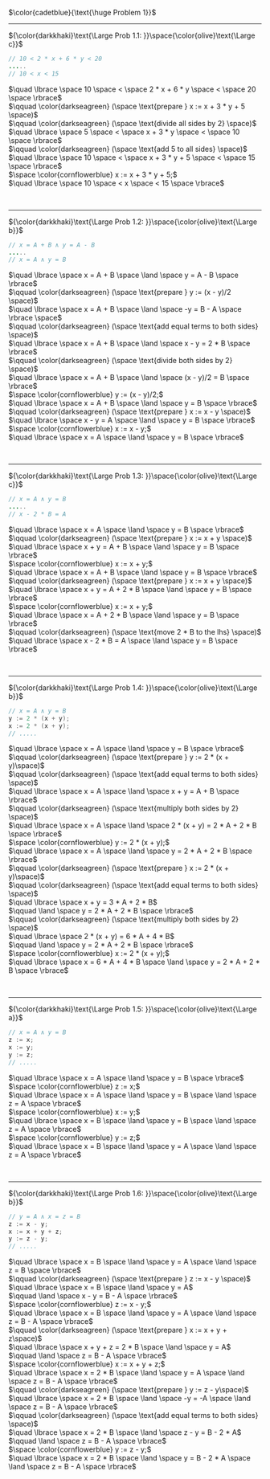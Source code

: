 $\color{cadetblue}{\text{\huge Problem 1}}$

---------------

${\color{darkkhaki}\text{\Large Prob 1.1: }}\space{\color{olive}\text{\Large c}}$

```java
// 10 < 2 * x + 6 * y < 20
.....
// 10 < x < 15
```

$\quad \lbrace \space 10 \space < \space 2 * x + 6 * y \space < \space 20 \space \rbrace$  
$\qquad \color{darkseagreen} (\space \text{prepare } x := x + 3 * y + 5 \space)$  
$\qquad \color{darkseagreen} (\space \text{divide all sides by 2} \space)$  
$\quad \lbrace \space 5 \space < \space  x + 3 * y \space < \space 10 \space \rbrace$  
$\qquad \color{darkseagreen} (\space \text{add 5 to all sides} \space)$  
$\quad \lbrace \space 10 \space < \space x + 3 * y + 5 \space < \space 15 \space \rbrace$  
$\space \color{cornflowerblue} x := x + 3 * y + 5;$  
$\quad \lbrace \space 10 \space < x \space < 15 \space \rbrace$  

<br/>

---------------

${\color{darkkhaki}\text{\Large Prob 1.2: }}\space{\color{olive}\text{\Large b}}$

```java
// x = A + B ∧ y = A - B
.....
// x = A ∧ y = B
```

$\quad \lbrace \space x = A + B \space \land \space y = A - B \space \rbrace$  
$\qquad \color{darkseagreen} (\space \text{prepare } y := (x - y)/2 \space)$  
$\quad \lbrace \space x = A + B \space \land \space -y = B - A \space \rbrace \space$  
$\qquad \color{darkseagreen} (\space \text{add equal terms to both sides} \space)$  
$\quad \lbrace \space x = A + B \space \land \space x - y = 2 * B \space \rbrace$  
$\qquad \color{darkseagreen} (\space \text{divide both sides by 2} \space)$  
$\quad \lbrace \space x = A + B \space \land \space (x - y)/2 = B \space \rbrace$  
$\space \color{cornflowerblue} y := (x - y)/2;$  
$\quad \lbrace \space x = A + B \space \land \space y = B \space \rbrace$  
$\qquad \color{darkseagreen} (\space \text{prepare } x := x - y \space)$  
$\quad \lbrace \space x - y = A \space \land \space y = B \space \rbrace$  
$\space \color{cornflowerblue} x := x - y;$  
$\quad \lbrace \space x = A \space \land \space y = B \space \rbrace$  

<br/>

---------------

${\color{darkkhaki}\text{\Large Prob 1.3: }}\space{\color{olive}\text{\Large c}}$

```java
// x = A ∧ y = B
.....
// x - 2 * B = A
```

$\quad \lbrace \space x = A \space \land \space y = B \space \rbrace$  
$\qquad \color{darkseagreen} (\space \text{prepare } x := x + y \space)$  
$\quad \lbrace \space x + y = A + B \space \land \space y = B \space \rbrace$  
$\space \color{cornflowerblue} x := x + y;$  
$\quad \lbrace \space x = A + B \space \land \space y = B \space \rbrace$  
$\qquad \color{darkseagreen} (\space \text{prepare } x := x + y \space)$  
$\quad \lbrace \space x + y = A + 2 * B \space \land \space y = B \space \rbrace$  
$\space \color{cornflowerblue} x := x + y;$  
$\quad \lbrace \space x = A + 2 * B \space \land \space y = B \space \rbrace$  
$\qquad \color{darkseagreen} (\space \text{move 2 * B to the lhs} \space)$  
$\quad \lbrace \space x - 2 * B = A \space \land \space y = B \space \rbrace$  

<br/>

---------------

${\color{darkkhaki}\text{\Large Prob 1.4: }}\space{\color{olive}\text{\Large b}}$

```java
// x = A ∧ y = B
y := 2 * (x + y); 
x := 2 * (x + y);
// .....
```

$\quad \lbrace \space x = A \space \land \space y = B \space \rbrace$  
$\qquad \color{darkseagreen} (\space \text{prepare } y := 2 * (x + y)\space)$  
$\qquad \color{darkseagreen} (\space \text{add equal terms to both sides} \space)$  
$\quad \lbrace \space x = A \space \land \space x + y = A + B \space \rbrace$  
$\qquad \color{darkseagreen} (\space \text{multiply both sides by 2} \space)$  
$\quad \lbrace \space x = A \space \land \space 2 * (x + y) = 2 * A + 2 * B \space \rbrace$  
$\space \color{cornflowerblue} y := 2 * (x + y);$  
$\quad \lbrace \space x = A \space \land \space y = 2 * A + 2 * B \space \rbrace$  
$\qquad \color{darkseagreen} (\space \text{prepare } x := 2 * (x + y)\space)$  
$\qquad \color{darkseagreen} (\space \text{add equal terms to both sides} \space)$  
$\quad \lbrace \space x + y = 3 * A + 2 * B$  
$\qquad \land \space y = 2 * A + 2 * B \space \rbrace$  
$\qquad \color{darkseagreen} (\space \text{multiply both sides by 2} \space)$  
$\quad \lbrace \space 2 * (x + y) = 6 * A + 4 * B$  
$\qquad \land \space y = 2 * A + 2 * B \space \rbrace$  
$\space \color{cornflowerblue} x := 2 * (x + y);$  
$\quad \lbrace \space x = 6 * A + 4 * B \space \land \space y = 2 * A + 2 * B \space \rbrace$  

<br/>

---------------

${\color{darkkhaki}\text{\Large Prob 1.5: }}\space{\color{olive}\text{\Large a}}$

```java
// x = A ∧ y = B
z := x; 
x := y; 
y := z;
// .....
```

$\quad \lbrace \space x = A \space \land \space y = B \space \rbrace$  
$\space \color{cornflowerblue} z := x;$  
$\quad \lbrace \space x = A \space \land \space y = B \space \land \space z = A \space \rbrace$  
$\space \color{cornflowerblue} x := y;$  
$\quad \lbrace \space x = B \space \land \space y = B \space \land \space z = A \space \rbrace$  
$\space \color{cornflowerblue} y := z;$  
$\quad \lbrace \space x = B \space \land \space y = A \space \land \space z = A \space \rbrace$  

<br/>

---------------

${\color{darkkhaki}\text{\Large Prob 1.6: }}\space{\color{olive}\text{\Large b}}$

```java
// y = A ∧ x = z = B
z := x - y; 
x := x + y + z; 
y := z - y;
// .....
```

$\quad \lbrace \space x = B \space \land \space y = A \space \land \space z = B \space \rbrace$  
$\qquad \color{darkseagreen} (\space \text{prepare } z := x - y \space)$  
$\quad \lbrace \space x = B \space \land \space y = A$  
$\qquad \land \space x - y = B - A  \space \rbrace$  
$\space \color{cornflowerblue} z := x - y;$  
$\quad \lbrace \space x = B \space \land \space y = A \space \land \space z = B - A \space \rbrace$  
$\qquad \color{darkseagreen} (\space \text{prepare } x := x + y + z\space)$  
$\quad \lbrace \space x + y + z = 2 * B \space \land \space y = A$  
$\qquad \land \space z = B - A  \space \rbrace$  
$\space \color{cornflowerblue} x := x + y + z;$  
$\quad \lbrace \space x = 2 * B \space \land \space y = A \space \land \space z = B - A  \space \rbrace$  
$\qquad \color{darkseagreen} (\space \text{prepare } y := z - y\space)$  
$\quad \lbrace \space x = 2 * B \space \land \space -y = -A \space \land \space z = B - A  \space \rbrace$  
$\qquad \color{darkseagreen} (\space \text{add equal terms to both sides} \space)$  
$\quad \lbrace \space x = 2 * B \space \land \space z - y = B - 2 * A$  
$\qquad \land \space z = B - A  \space \rbrace$  
$\space \color{cornflowerblue} y := z - y;$  
$\quad \lbrace \space x = 2 * B \space \land \space y = B - 2 * A \space \land \space z = B - A  \space \rbrace$  

<br/>
